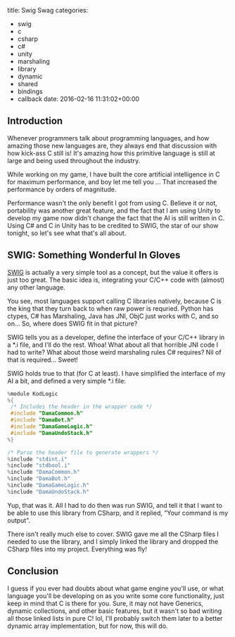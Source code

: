 title: Swig Swag
categories:
- swig
- c
- csharp
- c#
- unity
- marshaling
- library
- dynamic
- shared
- bindings
- callback
date: 2016-02-16 11:31:02+00:00


## Introduction

Whenever programmers talk about programming languages, and how amazing those new languages are, they always end that discussion with how kick-ass C still is! It's amazing how this primitive language is still at large and being used throughout the industry.

While working on my game, I have built the core artificial intelligence in C for maximum performance, and boy let me tell you ... That increased the performance by orders of magnitude.

Performance wasn't the only benefit I got from using C. Believe it or not, portability was another great feature, and the fact that I am using Unity to develop my game now didn't change the fact that the AI is still written in C. Using C# and C in Unity has to be credited to SWIG, the star of our show tonight, so let's see what that's all about.

## SWIG: Something Wonderful In Gloves

[SWIG][swig-link] is actually a very simple tool as a concept, but the value it offers is just too great. The basic idea is, integrating your C/C++ code with (almost) any other language.

You see, most languages support calling C libraries natively, because C is the king that they turn back to when raw power is requried. Python has ctypes, C# has Marshaling, Java has JNI, ObjC just works with C, and so on... So, where does SWIG fit in that picture?

SWIG tells you as a developer, define the interface of your C/C++ library in a *.i file, and I'll do the rest. Whoa! What about all that horrible JNI code I had to write? What about those weird marshaling rules C# requires? Nil of that is required... Sweet!

SWIG holds true to that (for C at least). I have simplified the interface of my AI a bit, and defined a very simple *.i file:

```c
%module KodLogic
%{
 /* Includes the header in the wrapper code */
 #include "DamaCommon.h"
 #include "DamaBot.h"
 #include "DamaGameLogic.h"
 #include "DamaUndoStack.h"
%}

/* Parse the header file to generate wrappers */
%include "stdint.i"
%include "stdbool.i"
%include "DamaCommon.h"
%include "DamaBot.h"
%include "DamaGameLogic.h"
%include "DamaUndoStack.h"
```

 Yup, that was it. All I had to do then was run SWIG, and tell it that I want to be able to use this library from CSharp, and it replied, "Your command is my output".

There isn't really much else to cover. SWIG gave me all the CSharp files I needed to use the library, and I simply linked the library and dropped the CSharp files into my project. Everything was fly!

## Conclusion

I guess if you ever had doubts about what game engine you'll use, or what language you'll be developing on as you write some core functionality, just keep in mind that C is there for you. Sure, it may not have Generics, dynamic collections, and other basic features, but it wasn't so bad writing all those linked lists in pure C! lol, I'll probably switch them later to a better dynamic array implementation, but for now, this will do.


[swig-link]: http://swig.org
